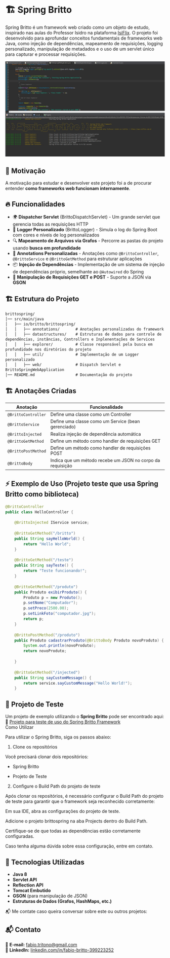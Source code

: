 # 🏗️ Spring Britto  

Spring Britto é um framework web criado como um objeto de estudo, inspirado nas aulas do Professor Isidro na plataforma [IsiFlix](https://app.isiflix.com.br/). 
O projeto foi desenvolvido para aprofundar conceitos fundamentais de frameworks web Java, como injeção de dependências, mapeamento de requisições, logging personalizado, manipulação de metadados e o uso de um servlet único para capturar e processar requisições.

![Spring Britto](img/springbritto.jpeg)

## 🚀 Motivação  

A motivação para estudar e desenvolver este projeto foi a de procurar entender **como frameworks web funcionam internamente**.

## 🔥 Funcionalidades  

- 🌍 **Dispatcher Servlet** (BrittoDispatchServlet) - Um grande servlet que gerencia todas as requisições HTTP  
- 📜 **Logger Personalizado** (BrittoLogger) - Simula o log do Spring Boot com cores e níveis de log personalizados  
- 🔍 **Mapeamento de Arquivos via Grafos** - Percorre as pastas do projeto usando **busca em profundidade**  
- 🎯 **Annotations Personalizadas** - Anotações como `@BrittoController`, `@BrittoService` e `@BrittoGetMethod` para estruturar aplicações  
- 📦 **Injeção de Dependências** - Implementação de um sistema de injeção de dependências próprio, semelhante ao `@Autowired` do Spring  
- 🔄 **Manipulação de Requisições GET e POST** - Suporte a JSON via **GSON**  

## 🏗️ Estrutura do Projeto  

```
brittospring/
│── src/main/java
│   ├── io/britto/brittospring/
│   │   ├── annotations/       # Anotações personalizadas do framework
│   │   ├── datastructures/    # Estruturas de dados para controle de dependências, instâncias, Controllers e Inplenentações de Services
│   │   ├── explorer/          # Classe responsável pela busca em profundidade nos diretórios do projeto
│   │   ├── util/              # Implementação de um Logger personalizado
│   │   ├── web/               # Dispatch Servlet e BrittoSpringWebApplication
│── README.md                  # Documentação do projeto
```

## 🏗️ Anotações Criadas  

| Anotação             | Funcionalidade |
|----------------------|---------------|
| `@BrittoController`  | Define uma classe como um Controller |
| `@BrittoService`     | Define uma classe como um Service (bean gerenciado) |
| `@BrittoInjected`    | Realiza injeção de dependência automática |
| `@BrittoGetMethod`   | Define um método como handler de requisições GET |
| `@BrittoPostMethod`  | Define um método como handler de requisições POST |
| `@BrittoBody`        | Indica que um método recebe um JSON no corpo da requisição |

## ⚡ Exemplo de Uso  (Projeto teste que usa Spring Britto como biblioteca)

```java
@BrittoController
public class HelloController {
	
	@BrittoInjected IService service;

	@BrittoGetMethod("/britto")
	public String sayHelloWorld() {
		return "Hello World";
	}
	
	@BrittoGetMethod("/teste")
	public String sayTeste() {
		return "Teste funcionando!";
	}
	
	@BrittoGetMethod("/produto")
	public Produto exibirProduto() {
		Produto p = new Produto();
		p.setNome("Computador");
		p.setPreco(2500.00);
		p.setLinkFoto("computador.jpg");
		return p;
	}
	
	@BrittoPostMethod("/produto")
	public Produto cadastrarProduto(@BrittoBody Produto novoProduto) {
		System.out.println(novoProduto);
		return novoProduto;
		
	}
	
	@BrittoGetMethod("/injected")
	public String sayCustomMessage() {
		return service.sayCustomMessage("Hello World!");
	}
```

## 🔗 Projeto de Teste  

Um projeto de exemplo utilizando o **Spring Britto** pode ser encontrado aqui:  
🔗 [Projeto para teste de uso do Spring Britto Framework](https://github.com/FabioBritto/web-application-springbritto)  
Como Utilizar

Para utilizar o Spring Britto, siga os passos abaixo:

1. Clone os repositórios

Você precisará clonar dois repositórios:

- Spring Britto

- Projeto de Teste

2. Configure o Build Path do projeto de teste

Após clonar os repositórios, é necessário configurar o Build Path do projeto de teste para garantir que o framework seja reconhecido corretamente:

Em sua IDE, abra as configurações do projeto de teste.

Adicione o projeto brittospring na aba Projects dentro do Build Path.

Certifique-se de que todas as dependências estão corretamente configuradas.

Caso tenha alguma dúvida sobre essa configuração, entre em contato.

## 📜 Tecnologias Utilizadas  

- **Java 8**  
- **Servlet API**
- **Reflection API**
- **Tomcat Embutido**  
- **GSON** (para manipulação de JSON)  
- **Estruturas de Dados (Grafos, HashMaps, etc.)**  
 

📬 Me contate caso queira conversar sobre este ou outros projetos:

## 📬 Contato  
📧 **E-mail:** [fabio.tritono@gmail.com](mailto:fabio.tritono@gmail.com)  
🐙 **LinkedIn:** [linkedin.com/in/fabio-britto-399223252](https://www.linkedin.com/in/fabio-britto-399223252/)
